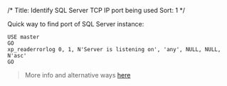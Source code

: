 /*
Title: Identify SQL Server TCP IP port being used
Sort: 1
*/

Quick way to find port of SQL Server instance:

```
USE master
GO
xp_readerrorlog 0, 1, N'Server is listening on', 'any', NULL, NULL, N'asc' 
GO
```

> More info and alternative ways [here](https://www.mssqltips.com/sqlservertip/2495/identify-sql-server-tcp-ip-port-being-used/)

